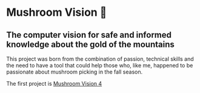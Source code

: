 # Mushroom Vision 🍄
## **The computer vision for safe and informed knowledge about the gold of the mountains**

This project was born from the combination of passion, technical skills and the need to have a tool that could help those who, like me, happened to be passionate about mushroom picking in the fall season.

The first project is [Mushroom Vision 4](MV4/README.md)
